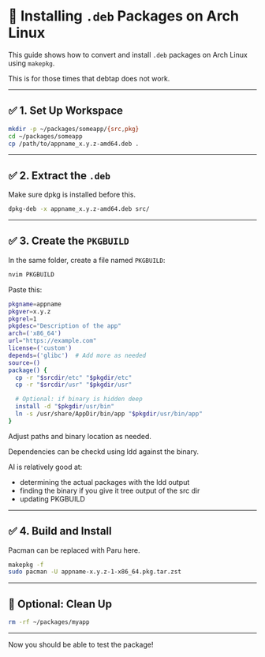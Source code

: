 # 🧾 Installing `.deb` Packages on Arch Linux

This guide shows how to convert and install `.deb` packages on Arch Linux using `makepkg`.

This is for those times that debtap does not work.

---

## ✅ 1. Set Up Workspace

```bash
mkdir -p ~/packages/someapp/{src,pkg}
cd ~/packages/someapp
cp /path/to/appname_x.y.z-amd64.deb .
```

---

## ✅ 2. Extract the `.deb`

Make sure dpkg is installed before this.

```bash
dpkg-deb -x appname_x.y.z-amd64.deb src/
```

---

## ✅ 3. Create the `PKGBUILD`

In the same folder, create a file named `PKGBUILD`:

```bash
nvim PKGBUILD
```

Paste this:

```bash
pkgname=appname
pkgver=x.y.z
pkgrel=1
pkgdesc="Description of the app"
arch=('x86_64')
url="https://example.com"
license=('custom')
depends=('glibc')  # Add more as needed
source=()
package() {
  cp -r "$srcdir/etc" "$pkgdir/etc"
  cp -r "$srcdir/usr" "$pkgdir/usr"

  # Optional: if binary is hidden deep
  install -d "$pkgdir/usr/bin"
  ln -s /usr/share/AppDir/bin/app "$pkgdir/usr/bin/app"
}
```

Adjust paths and binary location as needed.

Dependencies can be checkd using ldd against the binary.

AI is relatively good at:
  - determining the actual packages with the ldd output
  - finding the binary if you give it tree output of the src dir
  - updating PKGBUILD

---

## ✅ 4. Build and Install

Pacman can be replaced with Paru here.

```bash
makepkg -f
sudo pacman -U appname-x.y.z-1-x86_64.pkg.tar.zst
```

---

## 🧼 Optional: Clean Up

```bash
rm -rf ~/packages/myapp
```

---

Now you should be able to test the package!
